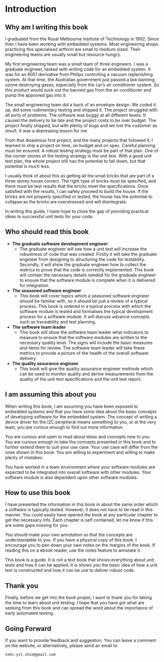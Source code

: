 # Introduction

## Why am I writing this book

I graduated from the Royal Melbourne Institute of Technology in 1992. Since then I have been working with embedded systems. Most engineering shops practicing this specialised artform are small to medium sized. Their engineering teams are usually small but resource hungry.

My first engineering team was a small team of three engineers. I was a graduate engineer, tasked with writing code for an embedded system. It was for an 8051 derivative from Philips controlling a vacuum replenishing system. At that time, the Australian government just passed a law banning ozone destroying gases, especially from the car’s air conditioner system. So this product would suck out the banned gas from the air conditioner and pump the approved gas into it.

The small engineering team did a back of an envelope design. We coded it up, did some rudimentary testing and shipped it. The project struggled with all sorts of problems. The software was buggy at all different levels. It caused the delivery to be late and the project costs to be over budget. The project finally shipped, but with plenty of bugs and we lost the customer as result. It was a depressing lesson for me.

From that disastrous first project, and the many projects that followed it, I learned to ship a project on time, on budget and on spec. Careful planning must be ensured. A robust testing strategy must be part of that plan. One of the corner stones of the testing strategy is the unit test. With a good unit test plan, the whole project still has the potential to fall down, but that potential is much less.

I usually think of about this as getting all the small bricks that are part of a three storey house correct. The right type of bricks must be specified, and there must be test results that the bricks meet the specifications. Once satisfied with the results, I can safely proceed to build the house. If the bricks are not properly specified or tested, the house has the potential to collapse as the bricks are overstressed and will disintegrate.

In writing this guide, I have hope to close the gap of providing practical ideas to successful unit tests for your code.  

## Who should read this book

* **The graduate software development engineer**
    - The graduate engineer will see how a unit test will increase the robustness of code that was created. Firstly it will take the graduate engineer from designing to structuring the code for testability. Secondly, it will show the graduate engineer how to collect the metrics to prove that the code is correctly implemented. This book will contain the necessary details needed for the graduate engineer to ensure that the software module is complete when it is delivered for integration.
* **The seasoned software engineer**
    - This book will cover topics which a seasoned software engineer should be familiar with, so it should be just a review of a typical process. This book is ordered in a typical process with which the software module is tested and formalises the typical development process for a software module. It will discuss advance concepts such as traceability and test planning. 
* **The software team leader**
    - This book will show the software team leader what indicators to measure to ensure that the software modules are written to the necessary quality level. The signs will include the basic measures and items for review. The software team leader will take these metrics to provide a picture of the health of the overall software delivery. 
* **The quality assurance engineer**
    - This book will give the quality assurance engineer methods which can be used to monitor quality and derive measurements from the quality of the unit test specifications and the unit test report.

## I am assuming this about you

When writing this book, I am assuming you have been exposed to embedded systems and that you have some idea about the basic concepts of developing software for the embedded system. The concept of writing a device driver for the I2C peripheral means something to you, or at the very least, you are curious enough to find out more information.

You are curious and open to read about ideas and concepts new to you. You are curious enough to take the concepts presented in this book and to further extend them to suit your use case. Your use case will differ from the ones shown in this book. You are willing to experiment and willing to make plenty of mistakes.

You have worked in a team environment where your software modules are expected to be integrated into overall software with other modules. Your software module is also dependent upon other software modules.

## How to use this book

I have presented the information in this book in about the same order which a software is typically tested. However, it does not have to be read in this manner. You could easily have opened the book at any particular chapter to get the necessary info. Each chapter is self contained, let me know if this are some gaps missing for you.

You should make your own annotation so that the concepts are understandable to you. If you have a physical copy of this book, I encourage you to pen down your own notes on the margins of the book. If reading this on a ebook reader, use the notes feature to annotate it. 

This book is a guide. It is not a text book that shows everything about unit tests and how it can be applied. It is shows you the basic idea of how a unit test is constructed and how it can be use to deliver robust code.

## Thank you

Finally, before we get into the book proper, I want to thank you for taking the time to learn about unit testing. I hope that you have got what are seeking from this book and can spread the word about the importance of early automated testing. 

## Going Forward
	
If you want to provide feedback and suggestion. You can leave a comment on the website, or alternatively, please send an email to 

	tehn.yit.chin@gmail.com
	
